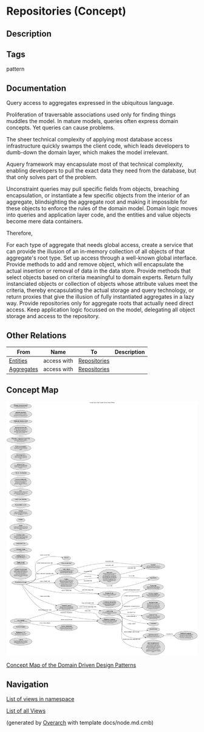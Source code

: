 
# Repositories (Concept)
## Description



## Tags
pattern

## Documentation
Query access to aggregates expressed in the ubiquitous language.

Proliferation of traversable associations used only for finding things muddles
the model. In mature models, queries often express domain concepts. Yet queries
can cause problems.

The sheer technical complexity of applying most database access infrastructure
quickly swamps the client code, which leads developers to dumb-down the domain
layer, which makes the model irrelevant. 

Aquery framework may encapsulate most of that technical complexity, enabling
developers to pull the exact data they need from the database, but that only
solves part of the problem.

Unconstraint queries may pull specific fields from objects, breaching
encapsulation, or instantiate a few specific objects from the interior of an
aggregate, blindsighting the aggregate root and making it impossible for these
objects to enforce the rules of the domain model. Domain logic moves into
queries and application layer code, and the entities and value objects become
mere data containers.

Therefore,

For each type of aggregate that needs global access, create a service that can
provide the illusion of an in-memory collection of all objects of that
aggregate's root type. Set up access through a well-known global interface.
Provide methods to add and remove object, which will encapsulate the actual
insertion or removal of data in the data store. Provide methods that select
objects based on criteria meaningful to domain experts. Return fully
instanciated objects or collection of objects whose attribute values meet the
criteria, thereby encapsulating the actual storage and query technology, or
return proxies that give the illusion of fully instantiated aggregates in a
lazy way. Provide repositories only for aggregate roots that actually need
direct access. Keep application logic focussed on the model, delegating all
object storage and access to the repository.
## Other Relations
| From | Name | To | Description |
|---|---|---|---|
| [Entities](../../software-development/domain-driven-design/c-entities.md) | access with | [Repositories](../../software-development/domain-driven-design/c-repositories.md) |  |
| [Aggregates](../../software-development/domain-driven-design/c-aggregates.md) | access with | [Repositories](../../software-development/domain-driven-design/c-repositories.md) |  |

## Concept Map
![Concept Map of the Domain Driven Design Patterns](../../software-development/domain-driven-design/concept-view.png)

[Concept Map of the Domain Driven Design Patterns](../../software-development/domain-driven-design/concept-view.md)


## Navigation
[List of views in namespace](./views-in-namespace.md)

[List of all Views](../../views.md)


(generated by [Overarch](https://github.com/soulspace-org/overarch) with template docs/node.md.cmb)

